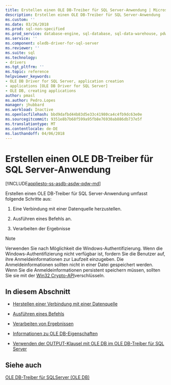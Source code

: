 ```yaml
---
title: Erstellen einen OLE DB-Treiber für SQL Server-Anwendung | Microsoft Docs
description: Erstellen einen OLE DB-Treiber für SQL Server-Anwendung
ms.custom: ''
ms.date: 03/26/2018
ms.prod: sql-non-specified
ms.prod_service: database-engine, sql-database, sql-data-warehouse, pdw
ms.service: ''
ms.component: oledb-driver-for-sql-server
ms.reviewer: ''
ms.suite: sql
ms.technology:
- drivers
ms.tgt_pltfrm: ''
ms.topic: reference
helpviewer_keywords:
- OLE DB Driver for SQL Server, application creation
- applications [OLE DB Driver for SQL Server]
- OLE DB, creating applications
author: pmasl
ms.author: Pedro.Lopes
manager: jhubbard
ms.workload: Inactive
ms.openlocfilehash: bbd9dafbd44b83d5e33c41980ca4c4fb9dc63e0e
ms.sourcegitcommit: 9351e8b7b68f599a95fb8e76930ab886db737e5f
ms.translationtype: MT
ms.contentlocale: de-DE
ms.lasthandoff: 04/06/2018
---
```

# <a name="creating-an-ole-db-driver-for-sql-server-application"></a>Erstellen einen OLE DB-Treiber für SQL Server-Anwendung
[!INCLUDE[appliesto-ss-asdb-asdw-pdw-md](../../../includes/appliesto-ss-asdb-asdw-pdw-md.md)]

  Erstellen einen OLE DB-Treiber für SQL Server-Anwendung umfasst folgende Schritte aus:  
  
1.  Eine Verbindung mit einer Datenquelle herzustellen.  
  
2.  Ausführen eines Befehls an.  
  
3.  Verarbeiten der Ergebnisse  
  
> [!NOTE]  
>  Verwenden Sie nach Möglichkeit die Windows-Authentifizierung. Wenn die Windows-Authentifizierung nicht verfügbar ist, fordern Sie die Benutzer auf, ihre Anmeldeinformationen zur Laufzeit einzugeben. Die Anmeldeinformationen sollten nicht in einer Datei gespeichert werden. Wenn Sie die Anmeldeinformationen persistent speichern müssen, sollten Sie sie mit der [Win32 Crypto-API](http://go.microsoft.com/fwlink/?LinkId=9504)verschlüsseln.  
  
## <a name="in-this-section"></a>In diesem Abschnitt  
  
-   [Herstellen einer Verbindung mit einer Datenquelle](../../oledb/ole-db-driver/establishing-a-connection-to-a-data-source.md)  
  
-   [Ausführen eines Befehls](../../oledb/ole-db-driver/executing-a-command.md)  
  
-   [Verarbeiten von Ergebnissen](../../oledb/ole-db-driver/processing-results.md)  
  
-   [Informationen zu OLE DB-Eigenschaften](../../oledb/ole-db-driver/about-ole-db-properties.md)  
  
-   [Verwenden der OUTPUT-Klausel mit OLE DB im OLE DB-Treiber für SQL Server](../../oledb/ole-db-driver/using-the-output-clause-with-ole-db-in-oledb-driver-for-sql-server.md)  
  
## <a name="see-also"></a>Siehe auch  
 [OLE DB-Treiber für SQLServer &#40;OLE DB&#41;](../../oledb/ole-db/oledb-driver-for-sql-server-ole-db.md)  
  
  
